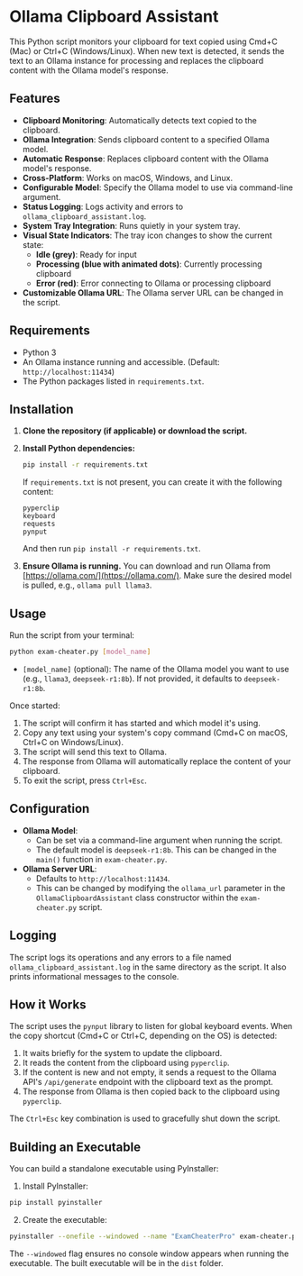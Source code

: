 # Ollama Clipboard Assistant

This Python script monitors your clipboard for text copied using Cmd+C (Mac) or Ctrl+C (Windows/Linux). When new text is detected, it sends the text to an Ollama instance for processing and replaces the clipboard content with the Ollama model's response.

## Features

*   **Clipboard Monitoring**: Automatically detects text copied to the clipboard.
*   **Ollama Integration**: Sends clipboard content to a specified Ollama model.
*   **Automatic Response**: Replaces clipboard content with the Ollama model's response.
*   **Cross-Platform**: Works on macOS, Windows, and Linux.
*   **Configurable Model**: Specify the Ollama model to use via command-line argument.
*   **Status Logging**: Logs activity and errors to `ollama_clipboard_assistant.log`.
*   **System Tray Integration**: Runs quietly in your system tray.
*   **Visual State Indicators**: The tray icon changes to show the current state:
    *   **Idle (grey)**: Ready for input
    *   **Processing (blue with animated dots)**: Currently processing clipboard
    *   **Error (red)**: Error connecting to Ollama or processing clipboard
*   **Customizable Ollama URL**: The Ollama server URL can be changed in the script.

## Requirements

*   Python 3
*   An Ollama instance running and accessible. (Default: `http://localhost:11434`)
*   The Python packages listed in `requirements.txt`.

## Installation

1.  **Clone the repository (if applicable) or download the script.**
2.  **Install Python dependencies:**
    ```bash
    pip install -r requirements.txt
    ```
    If `requirements.txt` is not present, you can create it with the following content:
    ```
    pyperclip
    keyboard
    requests
    pynput
    ```
    And then run `pip install -r requirements.txt`.

3.  **Ensure Ollama is running.** You can download and run Ollama from [https://ollama.com/](https://ollama.com/). Make sure the desired model is pulled, e.g., `ollama pull llama3`.

## Usage

Run the script from your terminal:

```bash
python exam-cheater.py [model_name]
```

*   `[model_name]` (optional): The name of the Ollama model you want to use (e.g., `llama3`, `deepseek-r1:8b`). If not provided, it defaults to `deepseek-r1:8b`.

Once started:

1.  The script will confirm it has started and which model it's using.
2.  Copy any text using your system's copy command (Cmd+C on macOS, Ctrl+C on Windows/Linux).
3.  The script will send this text to Ollama.
4.  The response from Ollama will automatically replace the content of your clipboard.
5.  To exit the script, press `Ctrl+Esc`.

## Configuration

*   **Ollama Model**:
    *   Can be set via a command-line argument when running the script.
    *   The default model is `deepseek-r1:8b`. This can be changed in the `main()` function in `exam-cheater.py`.
*   **Ollama Server URL**:
    *   Defaults to `http://localhost:11434`.
    *   This can be changed by modifying the `ollama_url` parameter in the `OllamaClipboardAssistant` class constructor within the `exam-cheater.py` script.

## Logging

The script logs its operations and any errors to a file named `ollama_clipboard_assistant.log` in the same directory as the script. It also prints informational messages to the console.

## How it Works

The script uses the `pynput` library to listen for global keyboard events.
When the copy shortcut (Cmd+C or Ctrl+C, depending on the OS) is detected:
1. It waits briefly for the system to update the clipboard.
2. It reads the content from the clipboard using `pyperclip`.
3. If the content is new and not empty, it sends a request to the Ollama API's `/api/generate` endpoint with the clipboard text as the prompt.
4. The response from Ollama is then copied back to the clipboard using `pyperclip`.

The `Ctrl+Esc` key combination is used to gracefully shut down the script.

## Building an Executable

You can build a standalone executable using PyInstaller:

1. Install PyInstaller:

```bash
pip install pyinstaller
```

2. Create the executable:

```bash
pyinstaller --onefile --windowed --name "ExamCheaterPro" exam-cheater.py
```

The `--windowed` flag ensures no console window appears when running the executable.
The built executable will be in the `dist` folder.
